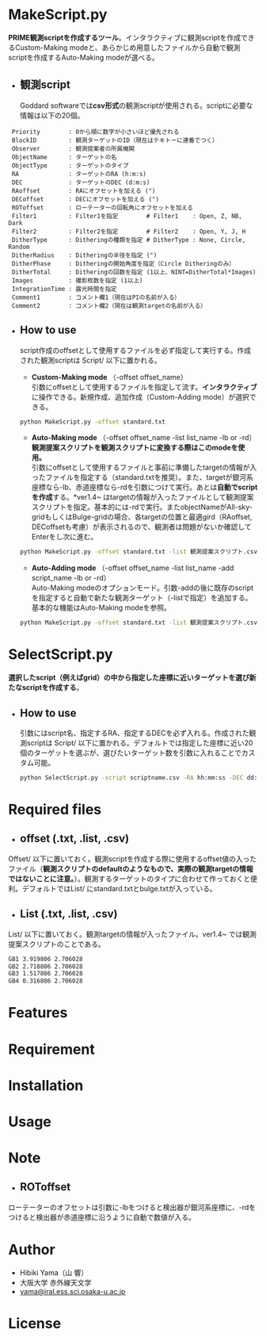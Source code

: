# MakeScript.py

**PRIME観測scriptを作成するツール**。インタラクティブに観測scriptを作成できるCustom-Making modeと、あらかじめ用意したファイルから自動で観測scriptを作成するAuto-Making modeが選べる。
- ## 観測script  
  Goddard softwareでは**csv形式**の観測scriptが使用される。scriptに必要な情報は以下の20個。  
```
 Priority        : 0から順に数字が小さいほど優先される
 BlockID         : 観測ターゲットのID（現在はテキトーに連番でつく）
 Observer        : 観測提案者の所属機関
 ObjectName      : ターゲットの名
 ObjectType      : ターゲットのタイプ
 RA              : ターゲットのRA (h:m:s)
 DEC             : ターゲットのDEC (d:m:s)
 RAoffset        : RAにオフセットを加える (")
 DECoffset       : DECにオフセットを加える (")
 ROToffset       : ローテーターの回転角にオフセットを加える
 Filter1         : Filter1を指定        # Filter1    : Open, Z, NB, Dark
 Filter2         : Filter2を指定        # Filter2    : Open, Y, J, H
 DitherType      : Ditheringの種類を指定 # DitherType : None, Circle, Random
 DitherRadius    : Ditheringの半径を指定 (")
 DitherPhase     : Ditheringの開始角度を指定（Circle Ditheringのみ）
 DitherTotal     : Ditheringの回数を指定 (1以上、NINT=DitherTotal*Images)
 Images          : 撮影枚数を指定 (1以上)
 IntegrationTime : 露光時間を指定
 Comment1        : コメント欄1（現在はPIの名前が入る）
 Comment2        : コメント欄2（現在は観測targetの名前が入る）
 ```

- ## How to use  
  script作成のoffsetとして使用するファイルを必ず指定して実行する。作成された観測scriptは Script/ 以下に置かれる。  

  - **Custom-Making mode** （-offset offset_name）   
  引数にoffsetとして使用するファイルを指定して流す。**インタラクティブ**に操作できる。新規作成、追加作成（Custom-Adding mode）が選択できる。  
  ```bash
  python MakeScript.py -offset standard.txt  
  ```
  - **Auto-Making mode** （-offset offset_name -list list_name -lb or -rd）  
  **観測提案スクリプトを観測スクリプトに変換する際はこのmodeを使用。**  
  引数にoffsetとして使用するファイルと事前に準備したtargetの情報が入ったファイルを指定する（standard.txtを推奨）。また、targetが銀河系座標なら-lb、赤道座標なら-rdを引数につけて実行。あとは**自動でscriptを作成**する。*ver1.4~ はtargetの情報が入ったファイルとして観測提案スクリプトを指定。基本的には-rdで実行。またobjectNameがAll-sky-gridもしくはBulge-gridの場合、各targetの位置と最適gird（RAoffset, DECoffsetも考慮）が表示されるので、観測者は問題がないか確認してEnterをし次に進む。
  ```bash
  python MakeScript.py -offset standard.txt -list 観測提案スクリプト.csv -rd 
  ```
    - **Auto-Adding mode** （-offset offset_name -list list_name -add script_name -lb or -rd）  
    Auto-Making modeのオプションモード。引数-addの後に既存のscriptを指定すると自動で新たな観測ターゲット（-listで指定）を追加する。基本的な機能はAuto-Making modeを参照。
    ```bash  
    python MakeScript.py -offset standard.txt -list 観測提案スクリプト.csv -add 観測スクリプト.csv -rd
    ```

# SelectScript.py

**選択したscript（例えばgrid）の中から指定した座標に近いターゲットを選び新たなscriptを作成する**。
- ## How to use  
  引数にはscript名、指定するRA、指定するDECを必ず入れる。作成された観測scriptは Script/ 以下に置かれる。デフォルトでは指定した座標に近い20個のターゲットを選ぶが、選びたいターゲット数を引数に入れることでカスタム可能。
  ```bash
  python SelectScript.py -script scriptname.csv -RA hh:mm:ss -DEC dd:mm:ss (-num 30)
  ```

# Required files
- ## offset (.txt, .list, .csv)  
Offset/ 以下に置いておく。観測scriptを作成する際に使用するoffset値の入ったファイル（**観測スクリプトのdefaultのようなもので、実際の観測targetの情報ではないことに注意。**）。観測するターゲットのタイプに合わせて作っておくと便利。デフォルトではList/ にstandard.txtとbulge.txtが入っている。
- ## List (.txt, .list, .csv)
List/ 以下に置いておく。観測targetの情報が入ったファイル。ver1.4~ では観測提案スクリプトのことである。
```bash
GB1 3.919806 2.706028
GB2 2.718806 2.706028
GB3 1.517806 2.706028
GB4 0.316806 2.706028
```

# Features

# Requirement

# Installation

# Usage

# Note
- ## ROToffset
ローテーターのオフセットは引数に-lbをつけると検出器が銀河系座標に、-rdをつけると検出器が赤道座標に沿うように自動で数値が入る。
# Author

* Hibiki Yama（山 響）
* 大阪大学 赤外線天文学
* yama@iral.ess.sci.osaka-u.ac.jp

# License

